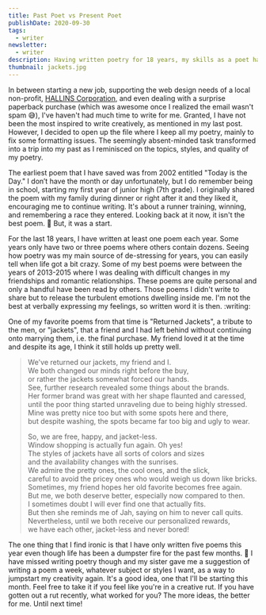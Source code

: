 ```yaml
---
title: Past Poet vs Present Poet
publishDate: 2020-09-30
tags:
  - writer
newsletter:
  - writer
description: Having written poetry for 18 years, my skills as a poet have improved greatly. I take a trip down memory lane discussing some of my poems from the past.
thumbnail: jackets.jpg
---
```


In between starting a new job, supporting the web design needs of a local non-profit, [HALLINS Corporation](https://www.hallinscorp.com), and even dealing with a surprise paperback purchase (which was awesome once I realized the email wasn't spam :sweat_smile:), I've haven't had much time to write for me. Granted, I have not been the most inspired to write creatively, as mentioned in my last post. However, I decided to open up the file where I keep all my poetry, mainly to fix some formatting issues. The seemingly absent-minded task transformed into a trip into my past as I reminisced on the topics, styles, and quality of my poetry.

The earliest poem that I have saved was from 2002 entitled "Today is the Day." I don’t have the month or day unfortunately, but I do remember being in school, starting my first year of junior high (7th grade). I originally shared the poem with my family during dinner or right after it and they liked it, encouraging me to continue writing. It's about a runner training, winning, and remembering a race they entered. Looking back at it now, it isn't the best poem. :shrug: But, it was a start.

For the last 18 years, I have written at least one poem each year. Some years only have two or three poems where others contain dozens. Seeing how poetry was my main source of de-stressing for years, you can easily tell when life got a bit crazy. Some of my best poems were between the years of 2013-2015 where I was dealing with difficult changes in my friendships and romantic relationships. These poems are quite personal and only a handful have been read by others. Those poems I didn't write to share but to release the turbulent emotions dwelling inside me. I'm not the best at verbally expressing my feelings, so written word it is then. :writing:

One of my favorite poems from that time is "Returned Jackets", a tribute to the men, or "jackets", that a friend and I had left behind without continuing onto marrying them, i.e. the final purchase. My friend loved it at the time and despite its age, I think it still holds up pretty well.

> We've returned our jackets, my friend and I.  
> We both changed our minds right before the buy,  
> or rather the jackets somewhat forced our hands.  
> See, further research revealed some things about the brands.  
> Her former brand was great with her shape flaunted and caressed,  
> until the poor thing started unraveling due to being highly stressed.  
> Mine was pretty nice too but with some spots here and there,  
> but despite washing, the spots became far too big and ugly to wear.
>
> So, we are free, happy, and jacket-less.  
> Window shopping is actually fun again. Oh yes!  
> The styles of jackets have all sorts of colors and sizes  
> and the availability changes with the sunrises.  
> We admire the pretty ones, the cool ones, and the slick,  
> careful to avoid the pricey ones who would weigh us down like bricks.  
> Sometimes, my friend hopes her old favorite becomes free again.  
> But me, we both deserve better, especially now compared to then.  
> I sometimes doubt I will ever find one that actually fits.  
> But then she reminds me of Jah, saying on him to never call quits.  
> Nevertheless, until we both receive our personalized rewards,  
> we have each other, jacket-less and never bored!

The one thing that I find ironic is that I have only written five poems this year even though life has been a dumpster fire for the past few months. :shrug: I have missed writing poetry though and my sister gave me a suggestion of writing a poem a week, whatever subject or styles I want, as a way to jumpstart my creativity again. It's a good idea, one that I'll be starting this month. Feel free to take it if you feel like you're in a creative rut. If you have gotten out a rut recently, what worked for you? The more ideas, the better for me. Until next time!
